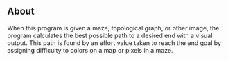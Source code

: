 ## About 

When this program is given a maze, topological graph, or other image, the program calculates the best possible path to a desired end with a visual output. This path is found by an effort value taken to reach the end goal by assigning difficulty to colors on a map or pixels in a maze. 
